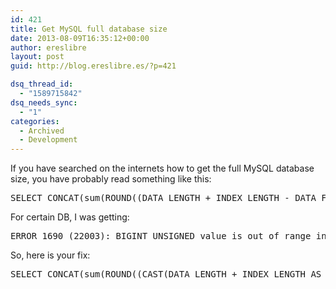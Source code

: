 ```yaml
---
id: 421
title: Get MySQL full database size
date: 2013-08-09T16:35:12+00:00
author: ereslibre
layout: post
guid: http://blog.ereslibre.es/?p=421

dsq_thread_id:
  - "1589715842"
dsq_needs_sync:
  - "1"
categories:
  - Archived
  - Development
---
```

If you have searched on the internets how to get the full MySQL database size, you have probably read something like this:

<pre class="lang:default decode:true ">SELECT CONCAT(sum(ROUND((DATA_LENGTH + INDEX_LENGTH - DATA_FREE) / 1024 / 1024,2))," MB") AS Size FROM INFORMATION_SCHEMA.TABLES where TABLE_SCHEMA = 'database_name';</pre>

For certain DB, I was getting:

<pre class="lang:default decode:true ">ERROR 1690 (22003): BIGINT UNSIGNED value is out of range in '((`information_schema`.`TABLES`.`DATA_LENGTH` + `information_schema`.`TABLES`.`INDEX_LENGTH`) - `information_schema`.`TABLES`.`DATA_FREE`)'</pre>

So, here is your fix:

<pre class="lang:default decode:true">SELECT CONCAT(sum(ROUND((CAST(DATA_LENGTH + INDEX_LENGTH AS SIGNED) - CAST(DATA_FREE AS SIGNED)) / 1024 / 1024,2))," MB") AS Size FROM INFORMATION_SCHEMA.TABLES where TABLE_SCHEMA = 'database_name';</pre>

